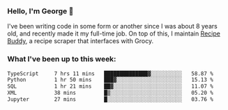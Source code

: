### Hello, I'm George 👋

I've been writing code in some form or another since I was about 8 years old, and recently made it my full-time job. On top of this, I maintain [Recipe Buddy](https://github.com/georgegebbett/recipe-buddy), a recipe scraper that interfaces with Grocy.  

<!--
**georgegebbett/georgegebbett** is a ✨ _special_ ✨ repository because its `README.md` (this file) appears on your GitHub profile.

Here are some ideas to get you started:

- 🔭 I’m currently working on ...
- 🌱 I’m currently learning ...
- 👯 I’m looking to collaborate on ...
- 🤔 I’m looking for help with ...
- 💬 Ask me about ...
- 📫 How to reach me: ...
- 😄 Pronouns: ...
- ⚡ Fun fact: ...
-->

### What I've been up to this week:
<!--START_SECTION:waka-->

```txt
TypeScript     7 hrs 11 mins   ██████████████▓░░░░░░░░░░   58.87 %
Python         1 hr 50 mins    ███▓░░░░░░░░░░░░░░░░░░░░░   15.13 %
SQL            1 hr 21 mins    ██▓░░░░░░░░░░░░░░░░░░░░░░   11.07 %
XML            38 mins         █▒░░░░░░░░░░░░░░░░░░░░░░░   05.20 %
Jupyter        27 mins         █░░░░░░░░░░░░░░░░░░░░░░░░   03.76 %
```

<!--END_SECTION:waka-->
